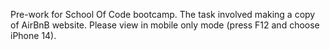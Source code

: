 Pre-work for School Of Code bootcamp. The task involved making a copy of AirBnB website.
Please view in mobile only mode (press F12 and choose iPhone 14).
